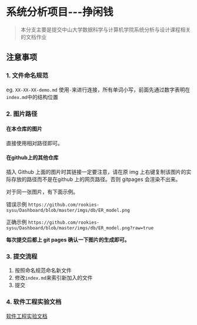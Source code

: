 # 系统分析项目---挣闲钱

> 本分支主要是提交中山大学数据科学与计算机学院系统分析与设计课程相关的文档作业

## 注意事项

### 1. 文件命名规范

eg.
`XX-XX-XX-demo.md` 使用`-`来进行连接，所有单词小写，前面先通过数字表明在`index.md`中的结构位置

### 2. 图片路径

#### 在本仓库的图片

直接使用相对路径即可。

#### 在github上的其他仓库

插入 Github 上面的图片时其链接一定要注意，请在原 img 上右键复制该图片的实际存放的路径而不是在github 上的网页路径。否则 gitpages 会渲染不出来。

对于同一张图片，有下面示例。

错误示例 `https://github.com/rookies-sysu/Dashboard/blob/master/imgs/db/ER_model.png`

正确示例 `https://github.com/rookies-sysu/Dashboard/blob/master/imgs/db/ER_model.png?raw=true`


**每次提交后都上 git pages 确认一下图片的生成即可。**

### 3. 提交流程

1. 按照命名规范命名新文件
2. 修改`index.md`来索引新加入的文件
3. 提交

### 4. 软件工程实验文档

[软件工程实验文档](软件工程实验文档.md)